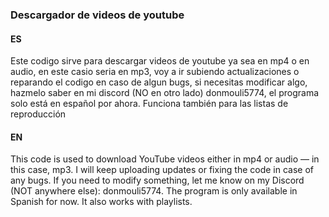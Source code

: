 <h3>Descargador de videos de youtube</h3>

<h4>ES</h4>
Este codigo sirve para descargar videos de youtube ya sea en mp4 o en audio, en este casio seria en mp3, voy a ir subiendo actualizaciones o reparando el codigo en caso de algun bugs, si necesitas modificar algo, hazmelo saber en mi discord (NO en otro lado) donmouli5774, el programa solo está en español por ahora. Funciona también para las listas de reproducción

<h4>EN</h4>
This code is used to download YouTube videos either in mp4 or audio — in this case, mp3. I will keep uploading updates or fixing the code in case of any bugs. If you need to modify something, let me know on my Discord (NOT anywhere else): donmouli5774. The program is only available in Spanish for now. It also works with playlists.

